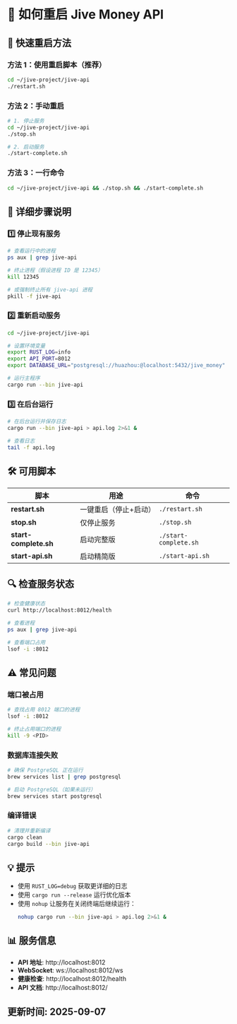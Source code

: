# 🔄 如何重启 Jive Money API

## 🚀 快速重启方法

### 方法 1：使用重启脚本（推荐）
```bash
cd ~/jive-project/jive-api
./restart.sh
```

### 方法 2：手动重启
```bash
# 1. 停止服务
cd ~/jive-project/jive-api
./stop.sh

# 2. 启动服务
./start-complete.sh
```

### 方法 3：一行命令
```bash
cd ~/jive-project/jive-api && ./stop.sh && ./start-complete.sh
```

## 📝 详细步骤说明

### 1️⃣ 停止现有服务
```bash
# 查看运行中的进程
ps aux | grep jive-api

# 终止进程（假设进程 ID 是 12345）
kill 12345

# 或强制终止所有 jive-api 进程
pkill -f jive-api
```

### 2️⃣ 重新启动服务
```bash
cd ~/jive-project/jive-api

# 设置环境变量
export RUST_LOG=info
export API_PORT=8012
export DATABASE_URL="postgresql://huazhou:@localhost:5432/jive_money"

# 运行主程序
cargo run --bin jive-api
```

### 3️⃣ 在后台运行
```bash
# 在后台运行并保存日志
cargo run --bin jive-api > api.log 2>&1 &

# 查看日志
tail -f api.log
```

## 🛠️ 可用脚本

| 脚本 | 用途 | 命令 |
|-----|------|------|
| **restart.sh** | 一键重启（停止+启动） | `./restart.sh` |
| **stop.sh** | 仅停止服务 | `./stop.sh` |
| **start-complete.sh** | 启动完整版 | `./start-complete.sh` |
| **start-api.sh** | 启动精简版 | `./start-api.sh` |

## 🔍 检查服务状态

```bash
# 检查健康状态
curl http://localhost:8012/health

# 查看进程
ps aux | grep jive-api

# 查看端口占用
lsof -i :8012
```

## ⚠️ 常见问题

### 端口被占用
```bash
# 查找占用 8012 端口的进程
lsof -i :8012

# 终止占用端口的进程
kill -9 <PID>
```

### 数据库连接失败
```bash
# 确保 PostgreSQL 正在运行
brew services list | grep postgresql

# 启动 PostgreSQL（如果未运行）
brew services start postgresql
```

### 编译错误
```bash
# 清理并重新编译
cargo clean
cargo build --bin jive-api
```

## 💡 提示

- 使用 `RUST_LOG=debug` 获取更详细的日志
- 使用 `cargo run --release` 运行优化版本
- 使用 `nohup` 让服务在关闭终端后继续运行：
  ```bash
  nohup cargo run --bin jive-api > api.log 2>&1 &
  ```

## 📊 服务信息

- **API 地址**: http://localhost:8012
- **WebSocket**: ws://localhost:8012/ws
- **健康检查**: http://localhost:8012/health
- **API 文档**: http://localhost:8012/

## 更新时间: 2025-09-07